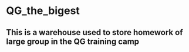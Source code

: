 # QG_the_bigest
## This is a warehouse used to store homework of large group  in the QG training camp
